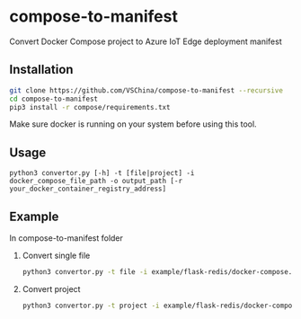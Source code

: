 # compose-to-manifest
Convert Docker Compose project to Azure IoT Edge deployment manifest

## Installation
```bash
git clone https://github.com/VSChina/compose-to-manifest --recursive
cd compose-to-manifest
pip3 install -r compose/requirements.txt
```
Make sure docker is running on your system before using this tool.

## Usage
```
python3 convertor.py [-h] -t [file|project] -i docker_compose_file_path -o output_path [-r your_docker_container_registry_address]
```

## Example
In compose-to-manifest folder  
1. Convert single file
    ```bash
    python3 convertor.py -t file -i example/flask-redis/docker-compose.yml -o example/flask-redis/deployment.template.json
    ```
2. Convert project
    ```bash
    python3 convertor.py -t project -i example/flask-redis/docker-compose.yml -o example/flask-redis-edge
    ```
